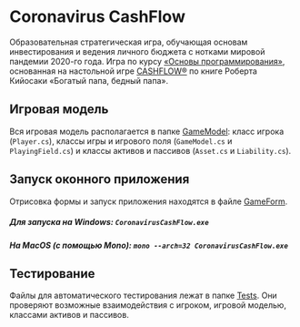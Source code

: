 # Coronavirus CashFlow
Образовательная стратегическая игра, обучающая основам инвестирования и ведения личного бюджета с нотками мировой пандемии 2020-го года.
Игра по курсу <a href="https://ulearn.me/Course/BasicProgramming2">«Основы программирования»</a>, основанная на настольной игре <a href="https://www.richdad.com/products/cashflow-classic">CASHFLOW®</a> по книге Роберта Кийосаки «Богатый папа, бедный папа».

## Игровая модель
Вся игровая модель располагается в папке <a href="GameModel">GameModel</a>: класс игрока (`Player.cs`), классы игры и игрового поля (`GameModel.cs` и `PlayingField.cs`) и классы активов и пассивов (`Asset.cs` и `Liability.cs`).

## Запуск оконного приложения
Отрисовка формы и запуск приложения находятся в файле <a href="GameForm">GameForm</a>.<br>
##### Для запуска на Windows: `CoronavirusCashFlow.exe`
##### На MacOS (с помощью Mono): `mono --arch=32 CoronavirusCashFlow.exe`

## Тестирование
Файлы для автоматического тестирования лежат в папке <a href="Tests">Tests</a>. Они проверяют возможные взаимодействия с игроком, игровой моделью, классами активов и пассивов.

